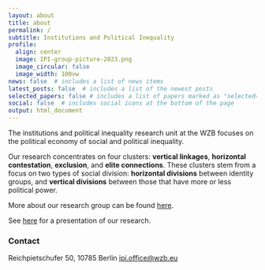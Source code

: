 ```yaml
---
layout: about
title: about
permalink: /
subtitle: Institutions and Political Inequality
profile:
  align: center
  image: IPI-group-picture-2023.png
  image_circular: false
  image_width: 100vw
news: false  # includes a list of news items
latest_posts: false  # includes a list of the newest posts
selected_papers: false # includes a list of papers marked as "selected={true}"
social: false  # includes social icons at the bottom of the page
output: html_document
---
```


The institutions and political inequality research unit at the WZB focuses on the political economy of social and political inequality. 

Our research concentrates on four clusters: **vertical linkages**, **horizontal contestation**, **exclusion**, and **elite connections**. These clusters stem from a focus on two types of social division: **horizontal divisions** between identity groups, and **vertical divisions** between those that have more or less political power. 

More about our research group can be found [here](https://www.wzb.eu/en/research/political-economy-of-development/institutions-and-political-inequality).

See [here](https://wzb-ipi.github.io/assets/slides/ipi.html) for a presentation of our research. 

### Contact

 Reichpietschufer 50,
 10785 Berlin
 ipi.office@wzb.eu
